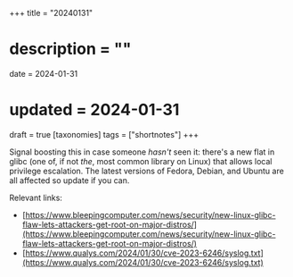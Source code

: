 +++
title = "20240131"
# description = ""
date = 2024-01-31
# updated = 2024-01-31
draft = true
[taxonomies]
tags = ["shortnotes"]
+++

Signal boosting this in case someone *hasn't* seen it: 
there's a new flat in glibc (one of, if not *the*, most common library on Linux) that allows local privilege escalation.
The latest versions of Fedora, Debian, and Ubuntu are all affected so update if you can.

Relevant links:
- [https://www.bleepingcomputer.com/news/security/new-linux-glibc-flaw-lets-attackers-get-root-on-major-distros/](https://www.bleepingcomputer.com/news/security/new-linux-glibc-flaw-lets-attackers-get-root-on-major-distros/)
- [https://www.qualys.com/2024/01/30/cve-2023-6246/syslog.txt](https://www.qualys.com/2024/01/30/cve-2023-6246/syslog.txt)
